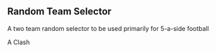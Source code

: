 ## Random Team Selector

A two team random selector to be used primarily for 5-a-side football

A Clash